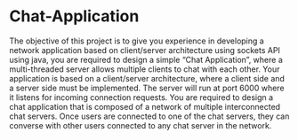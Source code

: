 # Chat-Application
The objective of this project is to give you experience in developing a network application based on client/server architecture using
sockets API using java, you are required to design a simple “Chat Application”, where a multi-threaded server allows multiple clients
to chat with each other. Your application is based on a client/server architecture, where a client side and a server side must be
implemented. The server will run at port 6000 where it listens for incoming connection requests. You are required to design a chat
application that is composed of a network of multiple interconnected chat servers. Once users are connected to one of the chat
servers, they can converse with other users connected to any chat server in the network.
